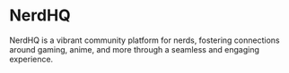 # NerdHQ
NerdHQ is a vibrant community platform for nerds, fostering connections around gaming, anime, and more through a seamless and engaging experience.
